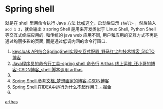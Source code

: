 # Spring shell

就是在 shell 里用命令执行 Java 方法
[比如这个](https://blog.csdn.net/qq330983778/article/details/115267430)，启动后显示 `shell>` ，然后输入 `add 1 2`，就会输出 `3`
spring Shell 是用来开发类似于 Linux Shell, Python Shell 等交互式终端应用的. 和传统的 java web 应用不同, 用户和应用的交互方式不再是通过绚丽多彩的页面, 而是通过低调内涵的命令行窗口.



1. [keycloak API结合SpringShell实现交互式配置_野马红尘的技术博客_51CTO博客](https://blog.51cto.com/aiilive/4760359)
2. [Java程序员的命令行工具-spring shell 命令行,Arthas 线上运维_汪小哥的博客-CSDN博客_shell 脚本调用 arthas](https://blog.csdn.net/u012881904/article/details/103329534)
3. 
4. [Spring Shell 参考文档_梦想画家的博客-CSDN博客](https://blog.csdn.net/neweastsun/article/details/87561922)
5. [Spring Shell 在IDEA中运行为什么不起作用？ - 掘金](https://juejin.cn/post/6844903958113173517)
6. 




[arthas](arthas.md)
